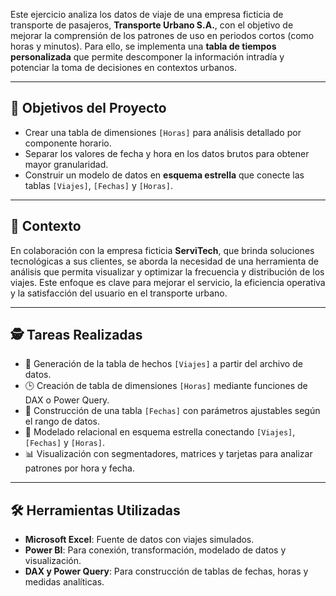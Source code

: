 Este ejercicio analiza los datos de viaje de una empresa ficticia de transporte de pasajeros, **Transporte Urbano S.A.**, con el objetivo de mejorar la comprensión de los patrones de uso en periodos cortos (como horas y minutos). Para ello, se implementa una **tabla de tiempos personalizada** que permite descomponer la información intradía y potenciar la toma de decisiones en contextos urbanos.

---

## 🎯 Objetivos del Proyecto

- Crear una tabla de dimensiones `[Horas]` para análisis detallado por componente horario.  
- Separar los valores de fecha y hora en los datos brutos para obtener mayor granularidad.  
- Construir un modelo de datos en **esquema estrella** que conecte las tablas `[Viajes]`, `[Fechas]` y `[Horas]`.

---

## 📝 Contexto

En colaboración con la empresa ficticia **ServiTech**, que brinda soluciones tecnológicas a sus clientes, se aborda la necesidad de una herramienta de análisis que permita visualizar y optimizar la frecuencia y distribución de los viajes. Este enfoque es clave para mejorar el servicio, la eficiencia operativa y la satisfacción del usuario en el transporte urbano.

---

## 🕵️ Tareas Realizadas

- 🔄 Generación de la tabla de hechos `[Viajes]` a partir del archivo de datos.  
- 🕒 Creación de tabla de dimensiones `[Horas]` mediante funciones de DAX o Power Query.  
- 📅 Construcción de una tabla `[Fechas]` con parámetros ajustables según el rango de datos.  
- 🔗 Modelado relacional en esquema estrella conectando `[Viajes]`, `[Fechas]` y `[Horas]`.  
- 📊 Visualización con segmentadores, matrices y tarjetas para analizar patrones por hora y fecha.  

---

## 🛠️ Herramientas Utilizadas
- **Microsoft Excel**: Fuente de datos con viajes simulados. 
- **Power BI**: Para conexión, transformación, modelado de datos y visualización.  
- **DAX y Power Query**: Para construcción de tablas de fechas, horas y medidas analíticas.
